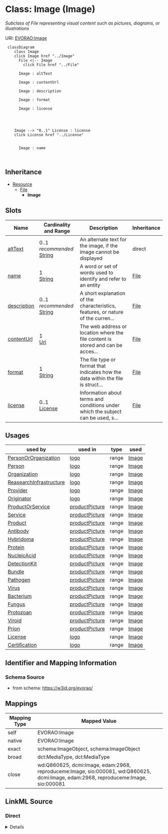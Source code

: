 

# Class: Image (Image) 


_Subclass of File representing visual content such as pictures, diagrams, or illustrations_





URI: [EVORAO:Image](https://w3id.org/evorao/Image)






```mermaid
 classDiagram
    class Image
    click Image href "../Image"
      File <|-- Image
        click File href "../File"
      
      Image : altText
        
      Image : contentUrl
        
      Image : description
        
      Image : format
        
      Image : license
        
          
    
    
    Image --> "0..1" License : license
    click License href "../License"

        
      Image : name
        
      
```





## Inheritance
* [Resource](Resource.md)
    * [File](File.md)
        * **Image**



## Slots

| Name | Cardinality and Range | Description | Inheritance |
| ---  | --- | --- | --- |
| [altText](altText.md) | 0..1 _recommended_ <br/> [String](String.md) | An alternate text for the image, if the image cannot be displayed | direct |
| [name](name.md) | 1 <br/> [String](String.md) | A word or set of words used to identify and refer to an entity | [File](File.md) |
| [description](description.md) | 0..1 _recommended_ <br/> [String](String.md) | A short explanation of the characteristics, features, or nature of the curren... | [File](File.md) |
| [contentUrl](contentUrl.md) | 1 <br/> [Uri](Uri.md) | The web address or location where the file content is stored and can be acces... | [File](File.md) |
| [format](format.md) | 1 <br/> [String](String.md) | The file type or format that indicates how the data within the file is struct... | [File](File.md) |
| [license](license.md) | 0..1 <br/> [License](License.md) | Information about terms and conditions under which the subject can be used, s... | [File](File.md) |





## Usages

| used by | used in | type | used |
| ---  | --- | --- | --- |
| [PersonOrOrganization](PersonOrOrganization.md) | [logo](logo.md) | range | [Image](Image.md) |
| [Person](Person.md) | [logo](logo.md) | range | [Image](Image.md) |
| [Organization](Organization.md) | [logo](logo.md) | range | [Image](Image.md) |
| [ReasearchInfrastructure](ReasearchInfrastructure.md) | [logo](logo.md) | range | [Image](Image.md) |
| [Provider](Provider.md) | [logo](logo.md) | range | [Image](Image.md) |
| [Originator](Originator.md) | [logo](logo.md) | range | [Image](Image.md) |
| [ProductOrService](ProductOrService.md) | [productPicture](productPicture.md) | range | [Image](Image.md) |
| [Service](Service.md) | [productPicture](productPicture.md) | range | [Image](Image.md) |
| [Product](Product.md) | [productPicture](productPicture.md) | range | [Image](Image.md) |
| [Antibody](Antibody.md) | [productPicture](productPicture.md) | range | [Image](Image.md) |
| [Hybridoma](Hybridoma.md) | [productPicture](productPicture.md) | range | [Image](Image.md) |
| [Protein](Protein.md) | [productPicture](productPicture.md) | range | [Image](Image.md) |
| [NucleicAcid](NucleicAcid.md) | [productPicture](productPicture.md) | range | [Image](Image.md) |
| [DetectionKit](DetectionKit.md) | [productPicture](productPicture.md) | range | [Image](Image.md) |
| [Bundle](Bundle.md) | [productPicture](productPicture.md) | range | [Image](Image.md) |
| [Pathogen](Pathogen.md) | [productPicture](productPicture.md) | range | [Image](Image.md) |
| [Virus](Virus.md) | [productPicture](productPicture.md) | range | [Image](Image.md) |
| [Bacterium](Bacterium.md) | [productPicture](productPicture.md) | range | [Image](Image.md) |
| [Fungus](Fungus.md) | [productPicture](productPicture.md) | range | [Image](Image.md) |
| [Protozoan](Protozoan.md) | [productPicture](productPicture.md) | range | [Image](Image.md) |
| [Viroid](Viroid.md) | [productPicture](productPicture.md) | range | [Image](Image.md) |
| [Prion](Prion.md) | [productPicture](productPicture.md) | range | [Image](Image.md) |
| [License](License.md) | [logo](logo.md) | range | [Image](Image.md) |
| [Certification](Certification.md) | [logo](logo.md) | range | [Image](Image.md) |






## Identifier and Mapping Information







### Schema Source


* from schema: https://w3id.org/evorao/




## Mappings

| Mapping Type | Mapped Value |
| ---  | ---  |
| self | EVORAO:Image |
| native | EVORAO:Image |
| exact | schema:ImageObject, schema:ImageObject |
| broad | dct:MediaType, dct:MediaType |
| close | wd:Q860625, dcmi:Image, edam:2968, reproduceme:Image, sio:000081, wd:Q860625, dcmi:Image, edam:2968, reproduceme:Image, sio:000081 |







## LinkML Source

<!-- TODO: investigate https://stackoverflow.com/questions/37606292/how-to-create-tabbed-code-blocks-in-mkdocs-or-sphinx -->

### Direct

<details>
```yaml
name: Image
description: Subclass of File representing visual content such as pictures, diagrams,
  or illustrations
title: Image
from_schema: https://w3id.org/evorao/
exact_mappings:
- schema:ImageObject
- schema:ImageObject
close_mappings:
- wd:Q860625
- dcmi:Image
- edam:2968
- reproduceme:Image
- sio:000081
- wd:Q860625
- dcmi:Image
- edam:2968
- reproduceme:Image
- sio:000081
broad_mappings:
- dct:MediaType
- dct:MediaType
is_a: File
slots:
- altText
slot_usage:
  altText:
    name: altText
    description: An alternate text for the image, if the image cannot be displayed
    title: alt text
    exact_mappings:
    - schema:caption
    domain_of:
    - Image
    range: string
    required: false
    recommended: true
    multivalued: false

```
</details>

### Induced

<details>
```yaml
name: Image
description: Subclass of File representing visual content such as pictures, diagrams,
  or illustrations
title: Image
from_schema: https://w3id.org/evorao/
exact_mappings:
- schema:ImageObject
- schema:ImageObject
close_mappings:
- wd:Q860625
- dcmi:Image
- edam:2968
- reproduceme:Image
- sio:000081
- wd:Q860625
- dcmi:Image
- edam:2968
- reproduceme:Image
- sio:000081
broad_mappings:
- dct:MediaType
- dct:MediaType
is_a: File
slot_usage:
  altText:
    name: altText
    description: An alternate text for the image, if the image cannot be displayed
    title: alt text
    exact_mappings:
    - schema:caption
    domain_of:
    - Image
    range: string
    required: false
    recommended: true
    multivalued: false
attributes:
  altText:
    name: altText
    description: An alternate text for the image, if the image cannot be displayed
    title: alt text
    from_schema: https://w3id.org/evorao/
    exact_mappings:
    - schema:caption
    rank: 1000
    alias: altText
    owner: Image
    domain_of:
    - Image
    range: string
    required: false
    recommended: true
    multivalued: false
  name:
    name: name
    description: A word or set of words used to identify and refer to an entity
    title: name
    from_schema: https://w3id.org/evorao/
    exact_mappings:
    - schema:name
    - vcard:fn
    close_mappings:
    - rdfs:label
    - dct:title
    rank: 1000
    slot_uri: foaf:name
    alias: name
    owner: Image
    domain_of:
    - File
    - PersonOrOrganization
    - ContactPoint
    range: string
    required: true
    multivalued: false
  description:
    name: description
    description: A short explanation of the characteristics, features, or nature of
      the current item
    title: description
    comments:
    - Describe this item in few lines. This description will serve as a summary to
      present the resource
    from_schema: https://w3id.org/evorao/
    exact_mappings:
    - schema:description
    close_mappings:
    - schema:description
    rank: 1000
    slot_uri: dct:description
    alias: description
    owner: Image
    domain_of:
    - File
    - Dataset
    - DataService
    - Term
    - PersonOrOrganization
    - ContactPoint
    - License
    - Certification
    range: string
    required: false
    recommended: true
    multivalued: false
  contentUrl:
    name: contentUrl
    description: The web address or location where the file content is stored and
      can be accessed or downloaded.
    title: content URL
    from_schema: https://w3id.org/evorao/
    exact_mappings:
    - schema:contentUrl
    rank: 1000
    alias: contentUrl
    owner: Image
    domain_of:
    - File
    range: uri
    required: true
    multivalued: false
  format:
    name: format
    description: The file type or format that indicates how the data within the file
      is structured
    title: format
    from_schema: https://w3id.org/evorao/
    exact_mappings:
    - schema:fileFormat
    - dct:format
    close_mappings:
    - schema:encodingFormat
    rank: 1000
    alias: format
    owner: Image
    domain_of:
    - File
    range: string
    required: true
    multivalued: false
  license:
    name: license
    description: Information about terms and conditions under which the subject can
      be used, shared, or distributed, indicating any restrictions or permissions
    title: license
    from_schema: https://w3id.org/evorao/
    exact_mappings:
    - dct:license
    - schema:license
    close_mappings:
    - wdp:P275
    rank: 1000
    slot_uri: dct:license
    alias: license
    owner: Image
    domain_of:
    - File
    - DataProvider
    range: License
    required: false
    multivalued: false

```
</details>